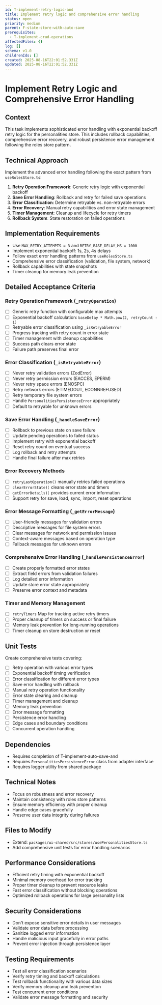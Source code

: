 ```yaml
---
id: T-implement-retry-logic-and
title: Implement retry logic and comprehensive error handling
status: open
priority: medium
parent: F-state-store-with-auto-save
prerequisites:
  - T-implement-crud-operations
affectedFiles: {}
log: []
schema: v1.0
childrenIds: []
created: 2025-08-16T22:01:52.331Z
updated: 2025-08-16T22:01:52.331Z
---
```


# Implement Retry Logic and Comprehensive Error Handling

## Context

This task implements sophisticated error handling with exponential backoff retry logic for the personalities store. This includes rollback capabilities, comprehensive error recovery, and robust persistence error management following the roles store pattern.

## Technical Approach

Implement the advanced error handling following the exact pattern from `useRolesStore.ts`:

1. **Retry Operation Framework**: Generic retry logic with exponential backoff
2. **Save Error Handling**: Rollback and retry for failed save operations
3. **Error Classification**: Determine retryable vs. non-retryable errors
4. **Error Recovery**: Manual retry capabilities and error state management
5. **Timer Management**: Cleanup and lifecycle for retry timers
6. **Rollback System**: State restoration on failed operations

## Implementation Requirements

- Use `MAX_RETRY_ATTEMPTS = 3` and `RETRY_BASE_DELAY_MS = 1000`
- Implement exponential backoff: 1s, 2s, 4s delays
- Follow exact error handling patterns from `useRolesStore.ts`
- Comprehensive error classification (validation, file system, network)
- Rollback capabilities with state snapshots
- Timer cleanup for memory leak prevention

## Detailed Acceptance Criteria

### Retry Operation Framework (`_retryOperation`)

- [ ] Generic retry function with configurable max attempts
- [ ] Exponential backoff calculation: `baseDelay * Math.pow(2, retryCount - 1)`
- [ ] Retryable error classification using `_isRetryableError`
- [ ] Progress tracking with retry count in error state
- [ ] Timer management with cleanup capabilities
- [ ] Success path clears error state
- [ ] Failure path preserves final error

### Error Classification (`_isRetryableError`)

- [ ] Never retry validation errors (ZodError)
- [ ] Never retry permission errors (EACCES, EPERM)
- [ ] Never retry space errors (ENOSPC)
- [ ] Retry network errors (ETIMEDOUT, ECONNREFUSED)
- [ ] Retry temporary file system errors
- [ ] Handle `PersonalitiesPersistenceError` appropriately
- [ ] Default to retryable for unknown errors

### Save Error Handling (`_handleSaveError`)

- [ ] Rollback to previous state on save failure
- [ ] Update pending operations to failed status
- [ ] Implement retry with exponential backoff
- [ ] Reset retry count on eventual success
- [ ] Log rollback and retry attempts
- [ ] Handle final failure after max retries

### Error Recovery Methods

- [ ] `retryLastOperation()` manually retries failed operations
- [ ] `clearErrorState()` cleans error state and timers
- [ ] `getErrorDetails()` provides current error information
- [ ] Support retry for save, load, sync, import, reset operations

### Error Message Formatting (`_getErrorMessage`)

- [ ] User-friendly messages for validation errors
- [ ] Descriptive messages for file system errors
- [ ] Clear messages for network and permission issues
- [ ] Context-aware messages based on operation type
- [ ] Fallback messages for unknown errors

### Comprehensive Error Handling (`_handlePersistenceError`)

- [ ] Create properly formatted error states
- [ ] Extract field errors from validation failures
- [ ] Log detailed error information
- [ ] Update store error state appropriately
- [ ] Preserve error context and metadata

### Timer and Memory Management

- [ ] `retryTimers` Map for tracking active retry timers
- [ ] Proper cleanup of timers on success or final failure
- [ ] Memory leak prevention for long-running operations
- [ ] Timer cleanup on store destruction or reset

## Unit Tests

Create comprehensive tests covering:

- [ ] Retry operation with various error types
- [ ] Exponential backoff timing verification
- [ ] Error classification for different error types
- [ ] Save error handling with rollback
- [ ] Manual retry operation functionality
- [ ] Error state clearing and cleanup
- [ ] Timer management and cleanup
- [ ] Memory leak prevention
- [ ] Error message formatting
- [ ] Persistence error handling
- [ ] Edge cases and boundary conditions
- [ ] Concurrent operation handling

## Dependencies

- Requires completion of T-implement-auto-save-and
- Requires `PersonalitiesPersistenceError` class from adapter interface
- Requires logger utility from shared package

## Technical Notes

- Focus on robustness and error recovery
- Maintain consistency with roles store patterns
- Ensure memory efficiency with proper cleanup
- Handle edge cases gracefully
- Preserve user data integrity during failures

## Files to Modify

- Extend: `packages/ui-shared/src/stores/usePersonalitiesStore.ts`
- Add comprehensive unit tests for error handling scenarios

## Performance Considerations

- Efficient retry timing with exponential backoff
- Minimal memory overhead for error tracking
- Proper timer cleanup to prevent resource leaks
- Fast error classification without blocking operations
- Optimized rollback operations for large personality lists

## Security Considerations

- Don't expose sensitive error details in user messages
- Validate error data before processing
- Sanitize logged error information
- Handle malicious input gracefully in error paths
- Prevent error injection through persistence layer

## Testing Requirements

- Test all error classification scenarios
- Verify retry timing and backoff calculations
- Test rollback functionality with various data sizes
- Verify memory cleanup and leak prevention
- Test concurrent error conditions
- Validate error message formatting and security
